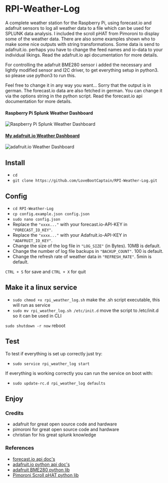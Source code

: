 # RPI-Weather-Log
A complete weather station for the Raspberry Pi, using forecast.io and adafruit sensors to log all weather data to a file 
which can be used for SPLUNK data analysis. I included the scroll pHAT from Pimoroni to display some of the weather data. 
There are also some examples shown who to make some nice outputs with string transformations. Some data is send to 
adafruit.io. perhaps you have to change the feed names and io-data to your individual likings. Read the adafruit.io 
api documentation for more details.

For controlling the adafruit BME280 sensor i added the necessary and lightly modified sensor and I2C driver, to get 
everything setup in python3. so please use python3 to run this.

Feel free to change it in any way you want... Sorry that the output is in german. The forecast.io data are also fetched
in german. You can change it via the options string in the python script. Read the forecast.io api documentation for 
more details.

#### Raspberry Pi Splunk Weather Dashboard
![Raspberry Pi Splunk Weather Dashboard](https://db.tt/tjRKejq3)

#### [My adafruit.io Weather Dashboard](https://io.adafruit.com/lovebootcaptain/weatherpi#)
![adafruit.io Weather Dashboard](https://db.tt/0fiiqiEH)

## Install

* `cd`
* `git clone https://github.com/LoveBootCaptain/RPI-Weather-Log.git`

## Config

* `cd RPI-Weather-Log`
* `cp config.example.json config.json`
* `sudo nano config.json`
* Replace the `"xxxx..."` with your forecast.io-API-KEY in `"FORECAST_IO_KEY"`.
* Replace the `"xxxx..."` with your Adafruit.io-API-KEY in `"ADAFRUIT_IO_KEY"`.
* Change the size of the log file in `"LOG_SIZE"` (in Bytes). 10MB is default.
* Change the number of log file backups in `"BACKUP_COUNT"`. 100 is default.
* Change the refresh rate of weather data in `"REFRESH_RATE"`. 5min is default.

`CTRL + S` for save and `CTRL + X` for quit

## Make it a linux service

* `sudo chmod +x rpi_weather_log.sh` make the .sh script executable, this will run as service
* `sudo mv rpi_weather_log.sh /etc/init.d` move the script to /etc/init.d so it can be used in CLI

`sudo shutdown -r now` reboot

## Test

To test if everything is set up correctly just try:

* `sudo service rpi_weather_log start`

If everything is working correctly you can run the service on boot with:

* `sudo update-rc.d rpi_weather_log defaults`

## Enjoy

### Credits

* adafruit for great open source code and hardware
* pimoroni for great open source code and hardware
* christian for his great splunk knowledge

### References

* [forecast.io api doc's](https://developer.forecast.io/docs/v2)
* [adafruit.io python api doc's](https://github.com/adafruit/io-client-python)
* [adafruit BME280 python lib](https://github.com/adafruit/Adafruit_Python_BME280)
* [Pimoroni Scroll pHAT python lib](https://github.com/pimoroni/scroll-phat)

